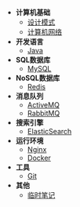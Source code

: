 - **计算机基础**
    - [设计模式](/计算机基础/设计模式/README.md)
    - [计算机网络](/计算机基础/计算机网络/README.md)
- **开发语言**
    - [Java](/开发语言/Java/README.md)
- **SQL数据库**
    - [MySQL](/SQL数据库/MySQL/README.md)
- **NoSQL数据库**
    - [Redis](/NoSQL数据库/Redis/README.md)
- **消息队列**
    - [ActiveMQ](/消息队列/ActiveMQ/README.md)
    - [RabbitMQ](/消息队列/RabbitMQ/README.md)
- **搜索引擎**
    - [ElasticSearch](/搜索引擎/ElasticSearch/README.md)
- **运行环境**
    - [Nginx](/运行环境/Nginx/README.md)
    - [Docker](/运行环境/Docker/README.md)
- **工具**
    - [Git](/工具/Git/README.md)
- **其他**
    - [临时笔记](/临时笔记/README.md)
